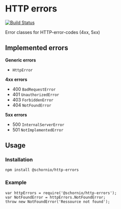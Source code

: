 # HTTP errors

[![Build Status](https://travis-ci.org/schornio/http-errors.svg)](https://travis-ci.org/schornio/http-errors)

Error classes for HTTP-error-codes (4xx, 5xx)

## Implemented errors

**Generic errors**

- `HttpError`

**4xx errors**

- 400 `BadRequestError`
- 401 `UnauthorizedError`
- 403 `ForbiddenError`
- 404 `NotFoundError`

**5xx errors**

- 500 `InternalServerError`
- 501 `NotImplementedError`

## Usage

### Installation

    npm install @schornio/http-errors

### Example

    var httpErrors = require('@schornio/http-errors');
    var NotFoundError = httpErrors.NotFoundError;
    throw new NotFoundError('Ressource not found');
